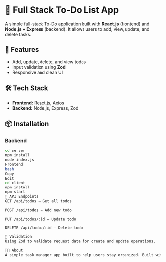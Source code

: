 # 📝 Full Stack To-Do List App

A simple full-stack To-Do application built with **React.js** (frontend) and **Node.js + Express** (backend). It allows users to add, view, update, and delete tasks.

## 🚀 Features
- Add, update, delete, and view todos
- Input validation using **Zod**
- Responsive and clean UI

## 🛠️ Tech Stack
- **Frontend:** React.js, Axios
- **Backend:** Node.js, Express, Zod

## 📦 Installation

### Backend
```bash
cd server
npm install
node index.js
Frontend
bash
Copy
Edit
cd client
npm install
npm start
📌 API Endpoints
GET /api/todos – Get all todos

POST /api/todos – Add new todo

PUT /api/todos/:id – Update todo

DELETE /api/todos/:id – Delete todo

🧪 Validation
Using Zod to validate request data for create and update operations.

👨‍💻 About
A simple task manager app built to help users stay organized. Built with clean code and modern tool.
